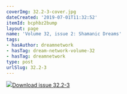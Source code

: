 ```yaml
---
coverImg: 32.2-3-cover.jpg
dateCreated: '2019-07-01T11:32:52'
itemId: bcphbz2bump
layout: page
name: 'Volume 32, issue 2: Shamanic Dreams'
tags:
- hasAuthor: dreamnetwork
- hasTag: dream-network-volume-32
- hasTag: dreamnetwork
type: post
urlSlug: 32.2-3
---
```

<img class="card-journal-img" src="../images/32.2-3-rect.jpg"/><a href="../files/pdfs/Volume_32/32.2-32.3_shamanic_dreams.pdf" download="">Download issue 32.2-3</a>